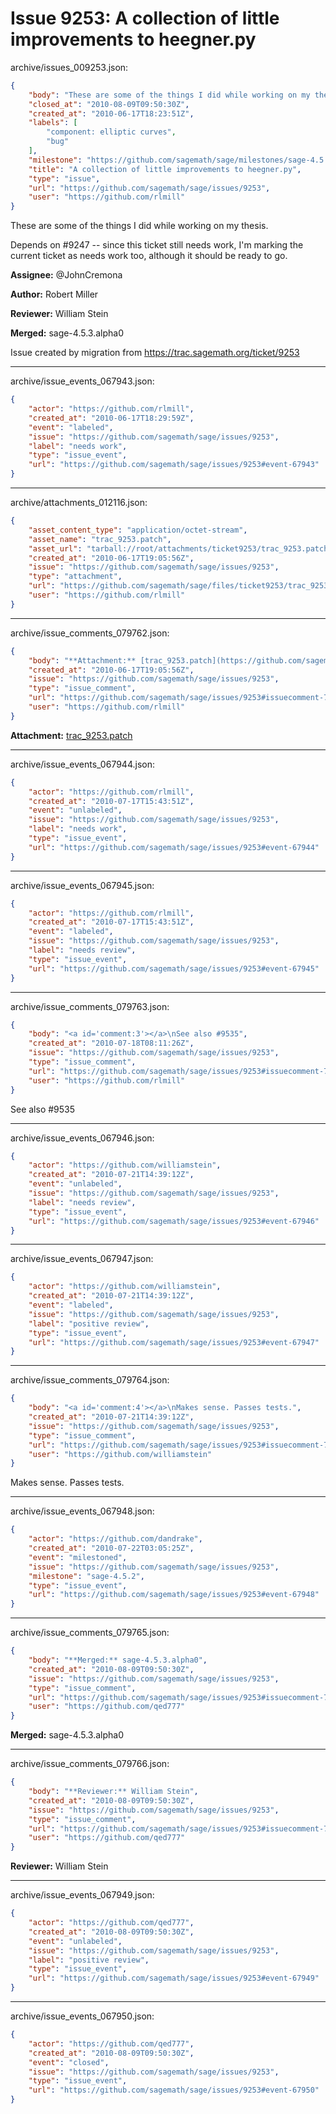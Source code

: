 # Issue 9253: A collection of little improvements to heegner.py

archive/issues_009253.json:
```json
{
    "body": "These are some of the things I did while working on my thesis.\n\nDepends on #9247 -- since this ticket still needs work, I'm marking the current ticket as needs work too, although it should be ready to go.\n\n**Assignee:** @JohnCremona\n\n**Author:** Robert Miller\n\n**Reviewer:** William Stein\n\n**Merged:** sage-4.5.3.alpha0\n\nIssue created by migration from https://trac.sagemath.org/ticket/9253\n\n",
    "closed_at": "2010-08-09T09:50:30Z",
    "created_at": "2010-06-17T18:23:51Z",
    "labels": [
        "component: elliptic curves",
        "bug"
    ],
    "milestone": "https://github.com/sagemath/sage/milestones/sage-4.5.3",
    "title": "A collection of little improvements to heegner.py",
    "type": "issue",
    "url": "https://github.com/sagemath/sage/issues/9253",
    "user": "https://github.com/rlmill"
}
```
These are some of the things I did while working on my thesis.

Depends on #9247 -- since this ticket still needs work, I'm marking the current ticket as needs work too, although it should be ready to go.

**Assignee:** @JohnCremona

**Author:** Robert Miller

**Reviewer:** William Stein

**Merged:** sage-4.5.3.alpha0

Issue created by migration from https://trac.sagemath.org/ticket/9253





---

archive/issue_events_067943.json:
```json
{
    "actor": "https://github.com/rlmill",
    "created_at": "2010-06-17T18:29:59Z",
    "event": "labeled",
    "issue": "https://github.com/sagemath/sage/issues/9253",
    "label": "needs work",
    "type": "issue_event",
    "url": "https://github.com/sagemath/sage/issues/9253#event-67943"
}
```



---

archive/attachments_012116.json:
```json
{
    "asset_content_type": "application/octet-stream",
    "asset_name": "trac_9253.patch",
    "asset_url": "tarball://root/attachments/ticket9253/trac_9253.patch",
    "created_at": "2010-06-17T19:05:56Z",
    "issue": "https://github.com/sagemath/sage/issues/9253",
    "type": "attachment",
    "url": "https://github.com/sagemath/sage/files/ticket9253/trac_9253.patch",
    "user": "https://github.com/rlmill"
}
```



---

archive/issue_comments_079762.json:
```json
{
    "body": "**Attachment:** [trac_9253.patch](https://github.com/sagemath/sage/files/ticket9253/trac_9253.patch)",
    "created_at": "2010-06-17T19:05:56Z",
    "issue": "https://github.com/sagemath/sage/issues/9253",
    "type": "issue_comment",
    "url": "https://github.com/sagemath/sage/issues/9253#issuecomment-79762",
    "user": "https://github.com/rlmill"
}
```

**Attachment:** [trac_9253.patch](https://github.com/sagemath/sage/files/ticket9253/trac_9253.patch)



---

archive/issue_events_067944.json:
```json
{
    "actor": "https://github.com/rlmill",
    "created_at": "2010-07-17T15:43:51Z",
    "event": "unlabeled",
    "issue": "https://github.com/sagemath/sage/issues/9253",
    "label": "needs work",
    "type": "issue_event",
    "url": "https://github.com/sagemath/sage/issues/9253#event-67944"
}
```



---

archive/issue_events_067945.json:
```json
{
    "actor": "https://github.com/rlmill",
    "created_at": "2010-07-17T15:43:51Z",
    "event": "labeled",
    "issue": "https://github.com/sagemath/sage/issues/9253",
    "label": "needs review",
    "type": "issue_event",
    "url": "https://github.com/sagemath/sage/issues/9253#event-67945"
}
```



---

archive/issue_comments_079763.json:
```json
{
    "body": "<a id='comment:3'></a>\nSee also #9535",
    "created_at": "2010-07-18T08:11:26Z",
    "issue": "https://github.com/sagemath/sage/issues/9253",
    "type": "issue_comment",
    "url": "https://github.com/sagemath/sage/issues/9253#issuecomment-79763",
    "user": "https://github.com/rlmill"
}
```

<a id='comment:3'></a>
See also #9535



---

archive/issue_events_067946.json:
```json
{
    "actor": "https://github.com/williamstein",
    "created_at": "2010-07-21T14:39:12Z",
    "event": "unlabeled",
    "issue": "https://github.com/sagemath/sage/issues/9253",
    "label": "needs review",
    "type": "issue_event",
    "url": "https://github.com/sagemath/sage/issues/9253#event-67946"
}
```



---

archive/issue_events_067947.json:
```json
{
    "actor": "https://github.com/williamstein",
    "created_at": "2010-07-21T14:39:12Z",
    "event": "labeled",
    "issue": "https://github.com/sagemath/sage/issues/9253",
    "label": "positive review",
    "type": "issue_event",
    "url": "https://github.com/sagemath/sage/issues/9253#event-67947"
}
```



---

archive/issue_comments_079764.json:
```json
{
    "body": "<a id='comment:4'></a>\nMakes sense. Passes tests.",
    "created_at": "2010-07-21T14:39:12Z",
    "issue": "https://github.com/sagemath/sage/issues/9253",
    "type": "issue_comment",
    "url": "https://github.com/sagemath/sage/issues/9253#issuecomment-79764",
    "user": "https://github.com/williamstein"
}
```

<a id='comment:4'></a>
Makes sense. Passes tests.



---

archive/issue_events_067948.json:
```json
{
    "actor": "https://github.com/dandrake",
    "created_at": "2010-07-22T03:05:25Z",
    "event": "milestoned",
    "issue": "https://github.com/sagemath/sage/issues/9253",
    "milestone": "sage-4.5.2",
    "type": "issue_event",
    "url": "https://github.com/sagemath/sage/issues/9253#event-67948"
}
```



---

archive/issue_comments_079765.json:
```json
{
    "body": "**Merged:** sage-4.5.3.alpha0",
    "created_at": "2010-08-09T09:50:30Z",
    "issue": "https://github.com/sagemath/sage/issues/9253",
    "type": "issue_comment",
    "url": "https://github.com/sagemath/sage/issues/9253#issuecomment-79765",
    "user": "https://github.com/qed777"
}
```

**Merged:** sage-4.5.3.alpha0



---

archive/issue_comments_079766.json:
```json
{
    "body": "**Reviewer:** William Stein",
    "created_at": "2010-08-09T09:50:30Z",
    "issue": "https://github.com/sagemath/sage/issues/9253",
    "type": "issue_comment",
    "url": "https://github.com/sagemath/sage/issues/9253#issuecomment-79766",
    "user": "https://github.com/qed777"
}
```

**Reviewer:** William Stein



---

archive/issue_events_067949.json:
```json
{
    "actor": "https://github.com/qed777",
    "created_at": "2010-08-09T09:50:30Z",
    "event": "unlabeled",
    "issue": "https://github.com/sagemath/sage/issues/9253",
    "label": "positive review",
    "type": "issue_event",
    "url": "https://github.com/sagemath/sage/issues/9253#event-67949"
}
```



---

archive/issue_events_067950.json:
```json
{
    "actor": "https://github.com/qed777",
    "created_at": "2010-08-09T09:50:30Z",
    "event": "closed",
    "issue": "https://github.com/sagemath/sage/issues/9253",
    "type": "issue_event",
    "url": "https://github.com/sagemath/sage/issues/9253#event-67950"
}
```
